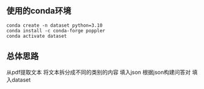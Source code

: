 ## 使用的conda环境
```
conda create -n dataset python=3.10
conda install -c conda-forge poppler
conda activate dataset
```

## 总体思路

从pdf提取文本
将文本拆分成不同的类别的内容
填入json
根据json构建问答对
填入dataset